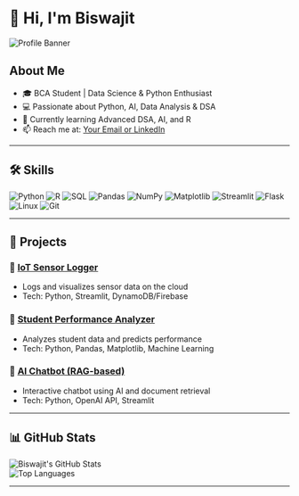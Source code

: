 # 👋 Hi, I'm Biswajit

![Profile Banner](https://github.com/YourGitHubUsername/YourGitHubUsername/blob/main/banner.png) <!-- Optional: Add a banner image -->

## About Me
- 🎓 BCA Student | Data Science & Python Enthusiast  
- 💻 Passionate about Python, AI, Data Analysis & DSA  
- 🌱 Currently learning Advanced DSA, AI, and R  
- 📫 Reach me at: [Your Email or LinkedIn](https://www.linkedin.com/in/yourprofile)

---

## 🛠️ Skills

![Python](https://img.shields.io/badge/-Python-333333?style=flat&logo=python) 
![R](https://img.shields.io/badge/-R-276DC3?style=flat&logo=r) 
![SQL](https://img.shields.io/badge/-SQL-4479A1?style=flat&logo=mysql) 
![Pandas](https://img.shields.io/badge/-Pandas-150458?style=flat&logo=pandas) 
![NumPy](https://img.shields.io/badge/-NumPy-013243?style=flat&logo=numpy) 
![Matplotlib](https://img.shields.io/badge/-Matplotlib-000000?style=flat&logo=matplotlib) 
![Streamlit](https://img.shields.io/badge/-Streamlit-FF4B4B?style=flat&logo=streamlit) 
![Flask](https://img.shields.io/badge/-Flask-000000?style=flat&logo=flask) 
![Linux](https://img.shields.io/badge/-Linux-FCC624?style=flat&logo=linux) 
![Git](https://img.shields.io/badge/-Git-F05032?style=flat&logo=git)

---

## 🚀 Projects

### 🔹 [IoT Sensor Logger](#)
- Logs and visualizes sensor data on the cloud  
- Tech: Python, Streamlit, DynamoDB/Firebase  

### 🔹 [Student Performance Analyzer](#)
- Analyzes student data and predicts performance  
- Tech: Python, Pandas, Matplotlib, Machine Learning  

### 🔹 [AI Chatbot (RAG-based)](#)
- Interactive chatbot using AI and document retrieval  
- Tech: Python, OpenAI API, Streamlit  

---

## 📊 GitHub Stats

![Biswajit's GitHub Stats](https://github-readme-stats.vercel.app/api?username=YourGitHubUsername&show_icons=true&theme=radical)  
![Top Languages](https://github-readme-stats.vercel.app/api/top-langs/?username=YourGitHubUsername&layout=compact&theme=radical)

---
